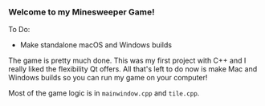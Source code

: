 ### Welcome to my Minesweeper Game!

To Do:
- Make standalone macOS and Windows builds

The game is pretty much done. This was my first project with C++ and I really liked the flexibility Qt offers. All that's left to do now is make Mac and Windows builds so you can run my game on your computer!

Most of the game logic is in <code>mainwindow.cpp</code> and <code>tile.cpp</code>.

